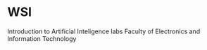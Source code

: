 # WSI
Introduction to Artificial Inteligence labs
Faculty of Electronics and Information Technology
